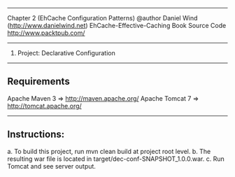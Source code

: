 ********************************************************************
Chapter 2 (EhCache Configuration Patterns) 
@author Daniel Wind (http://www.danielwind.net) 
EhCache-Effective-Caching Book Source Code http://www.packtpub.com/
********************************************************************

1. Project: Declarative Configuration

------------
Requirements
------------

Apache Maven 3  => http://maven.apache.org/
Apache Tomcat 7 => http://tomcat.apache.org/

-------------
Instructions:
-------------

a. To build this project, run mvn clean build at project root level.
b. The resulting war file is located in target/dec-conf-SNAPSHOT_1.0.0.war.
c. Run Tomcat and see server output.
